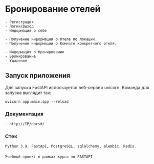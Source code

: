 # Бронирование отелей
```
- Регистрация
- Логин/Выход
- Информация о себе

- Получение информации о Отеле по локации.
- Получение информации о Комнате конкретного отеля.

- Информация о бронировании
- Бронирование
- Удаление
```

## Запуск приложения
Для запуска FastAPI используется веб-сервер uvicorn. Команда для запуска выглядит так:  
```
uvicorn app.main:app --reload
```

### Документация
```
- http://IP/docs#/
```

### Стек
```
Python 3.9, FastApi, PostgreSQL, sqlalchemy, alembic, Redis.
```

####
```
Учебный проект в рамках курса по FASTAPI
```
